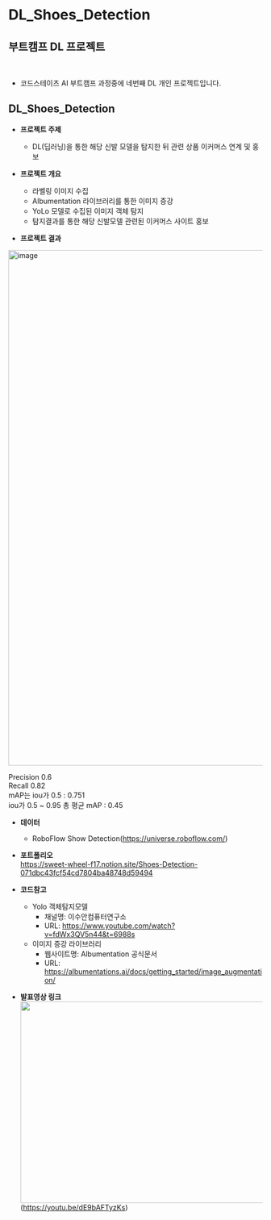 # DL_Shoes_Detection

## 부트캠프 DL 프로젝트
<br>

- 코드스테이츠 AI 부트캠프 과정중에 네번째 DL 개인 프로젝트입니다. <br>

## DL_Shoes_Detection
- **프로젝트 주제**
  - DL(딥러닝)을 통한 해당 신발 모델을 탐지한 뒤 관련 상품 이커머스 연계 및 홍보

- **프로젝트 개요**
  - 라벨링 이미지 수집
  - Albumentation 라이브러리를 통한 이미지 증강
  - YoLo 모델로 수집된 이미지 객체 탐지
  - 탐지결과를 통한 해당 신발모델 관련된 이커머스 사이트 홍보

- **프로젝트 결과**  
<img width="1023" alt="image" src="https://user-images.githubusercontent.com/101457515/196590414-a85b2f34-76d1-46c2-a324-6041e191669f.png">

Precision 0.6  
Recall 0.82  
mAP는 iou가 0.5 : 0.751  
iou가 0.5 ~ 0.95 총 평균 mAP : 0.45  


- **데이터**  
  - RoboFlow Show Detection(https://universe.roboflow.com/) 

- **포트폴리오**  
https://sweet-wheel-f17.notion.site/Shoes-Detection-071dbc43fcf54cd7804ba48748d59494

- **코드참고**
  - Yolo 객체탐지모델
    - 채널명: 이수안컴퓨터연구소
    - URL: https://www.youtube.com/watch?v=fdWx3QV5n44&t=6988s 
  - 이미지 증강 라이브러리
    - 웹사이트명: Albumentation 공식문서 
    - URL: https://albumentations.ai/docs/getting_started/image_augmentation/


- **발표영상 링크**    
<img src="https://user-images.githubusercontent.com/101457515/196826397-a7a8d214-bac6-4c4d-a968-e5ebeb269aef.png" width="700" height="400"/> <br>
(https://youtu.be/dE9bAFTyzKs)


<br><br>

